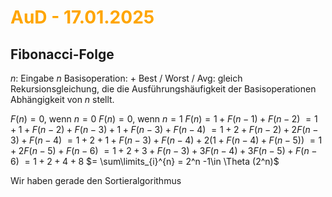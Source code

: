 # <font color = "orange">AuD - 17.01.2025</font>
## Fibonacci-Folge
$n$: Eingabe $n$
Basisoperation: $+$
Best / Worst / Avg: gleich
Rekursionsgleichung, die die Ausführungshäufigkeit der Basisoperationen Abhängigkeit von $n$ stellt.

$F(n) = {0\text{, wenn }n=0}$
$F(n) = {0\text{, wenn }n=1}$
$F(n) = {1+F(n-1)+F(n-2)}$
$= 1+1+F(n-2)+F(n-3)+1+F(n-3)+F(n-4)$
$= 1+2 +F(n-2)+2F(n-3)+F(n-4)$
$= 1+2+1+F(n-3)+F(n-4)+2(1+F(n-4)+F(n-5))$
$= 1+2F(n-5)+F(n-6)$
$= 1+2+3+F(n-3)+3F(n-4)+3F(n-5)+F(n-6)$
$= 1+2+4+8$
$= \sum\limits_{i}^{n} = 2^n -1\in \Theta (2^n)$

Wir haben gerade den Sortieralgorithmus 